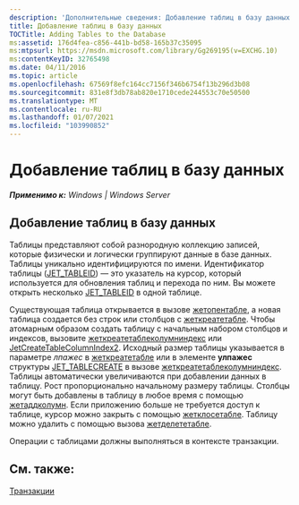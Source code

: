 ```yaml
---
description: 'Дополнительные сведения: Добавление таблиц в базу данных'
title: Добавление таблиц в базу данных
TOCTitle: Adding Tables to the Database
ms:assetid: 176d4fea-c856-441b-bd58-165b37c35095
ms:mtpsurl: https://msdn.microsoft.com/library/Gg269195(v=EXCHG.10)
ms:contentKeyID: 32765498
ms.date: 04/11/2016
ms.topic: article
ms.openlocfilehash: 67569f8efc164cc7156f346b6754f13b296d3b08
ms.sourcegitcommit: 831e8f3db78ab820e1710cede244553c70e50500
ms.translationtype: MT
ms.contentlocale: ru-RU
ms.lasthandoff: 01/07/2021
ms.locfileid: "103990852"
---
```

# <a name="adding-tables-to-the-database"></a>Добавление таблиц в базу данных


_**Применимо к:** Windows | Windows Server_

## <a name="adding-tables-to-the-database"></a>Добавление таблиц в базу данных

Таблицы представляют собой разнородную коллекцию записей, которые физически и логически группируют данные в базе данных. Таблицы уникально идентифицируются по имени. Идентификатор таблицы ([JET_TABLEID](./jet-tableid.md)) — это указатель на курсор, который используется для обновления таблиц и перехода по ним. Вы можете открыть несколько [JET_TABLEID](./jet-tableid.md) в одной таблице.

Существующая таблица открывается в вызове [жетопентабле](./jetopentable-function.md), а новая таблица создается без строк или столбцов с [жеткреатетабле](./jetcreatetable-function.md). Чтобы атомарным образом создать таблицу с начальным набором столбцов и индексов, вызовите [жеткреатетаблеколумниндекс](./jetcreatetablecolumnindex-function.md) или [JetCreateTableColumnIndex2](./jetcreatetablecolumnindex2-function.md). Исходный размер таблицы указывается в параметре *лпажес* в [жеткреатетабле](./jetcreatetable-function.md) или в элементе **улпажес** структуры [JET_TABLECREATE](./jet-tablecreate-structure.md) в вызове [жеткреатетаблеколумниндекс](./jetcreatetablecolumnindex-function.md). Таблицы автоматически увеличиваются при добавлении данных в таблицу. Рост пропорционально начальному размеру таблицы. Столбцы могут быть добавлены в таблицу в любое время с помощью [жетаддколумн](./jetaddcolumn-function.md). Если приложению больше не требуется доступ к таблице, курсор можно закрыть с помощью [жетклосетабле](./jetclosetable-function.md). Таблицу можно удалить с помощью вызова [жетделететабле](./jetdeletetable-function.md).

Операции с таблицами должны выполняться в контексте транзакции.

## <a name="see-also"></a>См. также:

[Транзакции](./transactions.md)
